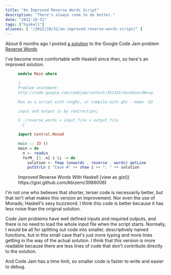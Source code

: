 ```yaml
---
title: "An Improved Reverse Words Script"
description: "There's always room to do better."
date: "2012-10-31"
tags: ["haskell"]
aliases: [ "/2012/10/31/an-improved-reverse-words-script/" ]
---
```


About 6 months ago I posted
[a solution](http://abizern.org/2012/04/09/reverse-words-with-haskell/) to the
Google Code Jam problem
[Reverse Words](http://code.google.com/codejam/contest/351101/dashboard#s=p1
"Original problem statement")

I've become more comfortable with Haskell since then, so here's an improved
solution.

<figure>

``` haskell
module Main where

{-
Problem statement:
http://code.google.com/codejam/contest/351101/dashboard#s=p1

Run as a script with runghc, or compile with ghc --make -O2

input and output is by redirection;

$ ./reverse_words < input_file > output_file
 -}

import Control.Monad

main :: IO ()
main = do
  n <- readLn
  forM_ [1..n] $ \i -> do
    solution <- fmap (unwords . reverse . words) getLine
    putStrLn $ "Case #" ++ show i ++ ": " ++ solution

```

<figcaption>Improved Reverse Words With Haskell [view as gist]( https://gist.github.com/Abizern/3986006)</figcaption>
</figure>

I'm not one who believes that shorter, terser code is necessarily better, but
that isn't what makes this version an improvement. Nor even the use of Monads;
Haskell's sexy buzzword. I think this code is better because it has less noise
than the original solution.

Code Jam problems have well defined inputs and required outputs, and there is no
need to load the whole input file when the script starts. Normally, I would be
all for splitting out code into smaller, descriptively named functions, but in
this small case that's just more typing and more lines getting in the way of the
actual solution. I think that this version is more readable because there are
less lines of code that don't contribute directly to the solution.

And Code Jam has a time limit, so smaller code is faster to write and easier to
debug.
